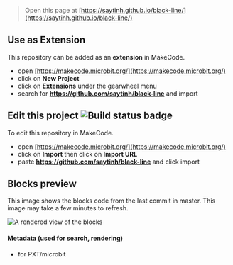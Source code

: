 
> Open this page at [https://saytinh.github.io/black-line/](https://saytinh.github.io/black-line/)

## Use as Extension

This repository can be added as an **extension** in MakeCode.

* open [https://makecode.microbit.org/](https://makecode.microbit.org/)
* click on **New Project**
* click on **Extensions** under the gearwheel menu
* search for **https://github.com/saytinh/black-line** and import

## Edit this project ![Build status badge](https://github.com/saytinh/black-line/workflows/MakeCode/badge.svg)

To edit this repository in MakeCode.

* open [https://makecode.microbit.org/](https://makecode.microbit.org/)
* click on **Import** then click on **Import URL**
* paste **https://github.com/saytinh/black-line** and click import

## Blocks preview

This image shows the blocks code from the last commit in master.
This image may take a few minutes to refresh.

![A rendered view of the blocks](https://github.com/saytinh/black-line/raw/master/.github/makecode/blocks.png)

#### Metadata (used for search, rendering)

* for PXT/microbit
<script src="https://makecode.com/gh-pages-embed.js"></script><script>makeCodeRender("{{ site.makecode.home_url }}", "{{ site.github.owner_name }}/{{ site.github.repository_name }}");</script>
